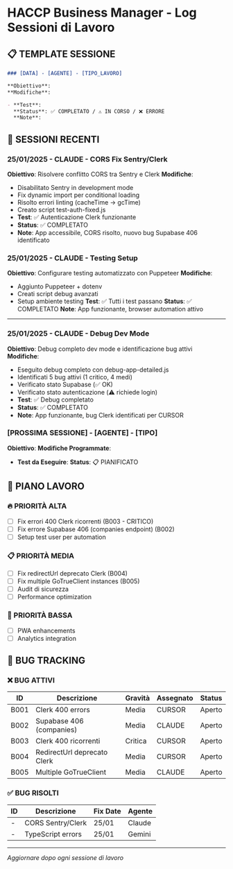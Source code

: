# HACCP Business Manager - Log Sessioni di Lavoro

## 📋 TEMPLATE SESSIONE

```markdown
### [DATA] - [AGENTE] - [TIPO_LAVORO]

**Obiettivo**:
**Modifiche**:

- **Test**:
  **Status**: ✅ COMPLETATO / ⚠️ IN CORSO / ❌ ERRORE
  **Note**:
```

## 🔄 SESSIONI RECENTI

### 25/01/2025 - CLAUDE - CORS Fix Sentry/Clerk

**Obiettivo**: Risolvere conflitto CORS tra Sentry e Clerk
**Modifiche**:

- Disabilitato Sentry in development mode
- Fix dynamic import per conditional loading
- Risolto errori linting (cacheTime → gcTime)
- Creato script test-auth-fixed.js
- **Test**: ✅ Autenticazione Clerk funzionante
- **Status**: ✅ COMPLETATO
- **Note**: App accessibile, CORS risolto, nuovo bug Supabase 406 identificato

### 25/01/2025 - CLAUDE - Testing Setup

**Obiettivo**: Configurare testing automatizzato con Puppeteer
**Modifiche**:

- Aggiunto Puppeteer + dotenv
- Creati script debug avanzati
- Setup ambiente testing
  **Test**: ✅ Tutti i test passano
  **Status**: ✅ COMPLETATO
  **Note**: App funzionante, browser automation attivo

---

### 25/01/2025 - CLAUDE - Debug Dev Mode

**Obiettivo**: Debug completo dev mode e identificazione bug attivi
**Modifiche**:

- Eseguito debug completo con debug-app-detailed.js
- Identificati 5 bug attivi (1 critico, 4 medi)
- Verificato stato Supabase (✅ OK)
- Verificato stato autenticazione (⚠️ richiede login)
- **Test**: ✅ Debug completato
- **Status**: ✅ COMPLETATO
- **Note**: App funzionante, bug Clerk identificati per CURSOR

### [PROSSIMA SESSIONE] - [AGENTE] - [TIPO]

**Obiettivo**:
**Modifiche Programmate**:

- **Test da Eseguire**:
  **Status**: 📋 PIANIFICATO

## 🎯 PIANO LAVORO

### 🔥 PRIORITÀ ALTA

- [ ] Fix errori 400 Clerk ricorrenti (B003 - CRITICO)
- [ ] Fix errore Supabase 406 (companies endpoint) (B002)
- [ ] Setup test user per automation

### 📋 PRIORITÀ MEDIA

- [ ] Fix redirectUrl deprecato Clerk (B004)
- [ ] Fix multiple GoTrueClient instances (B005)
- [ ] Audit di sicurezza
- [ ] Performance optimization

### 🚀 PRIORITÀ BASSA

- [ ] PWA enhancements
- [ ] Analytics integration

## 🐛 BUG TRACKING

### ❌ BUG ATTIVI

| ID   | Descrizione                    | Gravità | Assegnato | Status |
| ---- | ------------------------------ | ------- | --------- | ------ |
| B001 | Clerk 400 errors               | Media   | CURSOR    | Aperto |
| B002 | Supabase 406 (companies)       | Media   | CLAUDE    | Aperto |
| B003 | Clerk 400 ricorrenti           | Critica | CURSOR    | Aperto |
| B004 | RedirectUrl deprecato Clerk    | Media   | CURSOR    | Aperto |
| B005 | Multiple GoTrueClient          | Media   | CLAUDE    | Aperto |

### ✅ BUG RISOLTI

| ID  | Descrizione                | Fix Date | Agente |
| --- | -------------------------- | -------- | ------ |
| -   | CORS Sentry/Clerk          | 25/01    | Claude |
| -   | TypeScript errors          | 25/01    | Gemini |

---

_Aggiornare dopo ogni sessione di lavoro_
